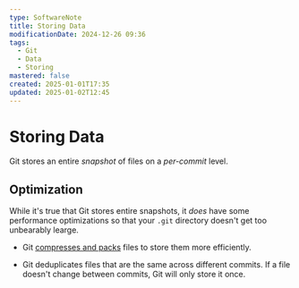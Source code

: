 ```yaml
---
type: SoftwareNote
title: Storing Data
modificationDate: 2024-12-26 09:36
tags:
  - Git
  - Data
  - Storing
mastered: false
created: 2025-01-01T17:35
updated: 2025-01-02T12:45
---
```


# Storing Data

Git stores an entire *snapshot* of files on a *per-commit* level. 

## Optimization

While it's true that Git stores entire snapshots, it *does* have some performance optimizations so that your `.git` directory doesn't get too unbearably learge.

- Git [compresses and packs](https://git-scm.com/book/en/v2/Git-Internals-Packfiles) files to store them more efficiently.

- Git deduplicates files that are the same across different commits. If a file doesn't change between commits, Git will only store it once.


